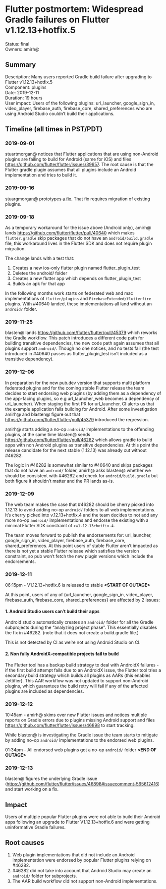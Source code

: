 # Flutter postmortem: Widespread Gradle failures on Flutter v1.12.13+hotfix.5

Status: final<br>
Owners: amirh@

## Summary

Description: Many users reported Gradle build failure after upgrading to Flutter v1.12.13+hotfix.5 <br>
Component: plugins<br>
Date: 2019-12-11<br>
Duration: 19 hours<br>
User impact: Users of the following plugins: url_launcher, google_sign_in, video_player, firebase_auth, firebase_core, shared_preferences who are using Android Studio couldn’t build their applications.

## Timeline (all times in PST/PDT)

### 2019-09-01
stuartmorgan@ notices that Flutter applications that are using non-Android plugins are failing to build for Android (same for iOS) and files https://github.com/flutter/flutter/issues/39657. The root cause is that the Flutter gradle plugin assumes that all plugins include an Android implementation and tries to build it.

### 2019-09-16
stuargmorgan@ prototypes [a fix](https://github.com/flutter/flutter/compare/main...stuartmorgan:wip-platform-plugin-files?expand=1). That fix requires migration of existing plugins.

### 2019-09-18
As a temporary workaround for the issue above (Android only), amirh@ lands https://github.com/flutter/flutter/pull/40640 which makes `flutter.gradle` skip packages that do not have an `android/build.gradle` file, this workaround lives in the Flutter SDK and does not require plugin migration.

The change lands with a test that:
 1. Creates a new ios-only flutter plugin named flutter_plugin_test
 1. Deletes the android/ folder
 1. Creates a new flutter app which depends on flutter_plugin_test
 1. Builds an apk for that app

In the following months work starts on federated web and mac implementations of `flutter/plugins` and `FirebaseExtended/flutterfire` plugins. With #40640 landed, these implementations all land without an `android/` folder.

### 2019-11-25
blasten@ lands https://github.com/flutter/flutter/pull/45379 which reworks the Gradle workflow.
This patch introduces a different code path for building transitive dependencies, the new code path again assumes that all plugins support `android/`. Though no one notices, and no tests fail (the test introduced in #40640 passes as flutter_plugin_test isn’t included as a transitive dependency).


### 2019-12-06
In preparation for the new pub.dev version that supports multi platform federated plugins and for the coming stable Flutter release the team decides to start endorsing web plugins (by adding them as a dependency of the app-facing plugins, so e.g url_launcher_web becomes a dependency of url_launcher). When staging the first PR for url_launcher, CI alerts us that the example application fails building for Android. After some investigation amirh@ and blasten@ figure out that https://github.com/flutter/flutter/pull/45379 introduced the regression.

amirh@ starts adding a no-op `android/` implementations to the offending plugins, at the same time blasten@ sends https://github.com/flutter/flutter/pull/46282 which allows gradle to build apps with non Android plugins as transitive dependencies. At this point the release candidate for the next stable (1.12.13) was already cut without #46282.

The logic in #46282 is somewhat similar to #40640 and skips packages that do not have an `android/` folder, amirh@ asks blasten@ whether we should be consistent with #46282 and check for `android/build.gradle` but both figure it shouldn’t matter and the PR lands as-is.


### 2019-12-09
The web team makes the case that #46282 should be cherry picked into 1.12.13  to avoid adding no-op `android/` folders to all web implementations. It’s cherry picked into v.12.13+hotfix.4 and the team decides to not add any more no-op `android/` implementations and endorse the existing with a minimal Flutter SDK constraint of `>=1.12.13+hotfix.4`.

The team moves forward to publish the endorsements for: url_launcher, google_sign_in, video_player, firebase_auth, firebase_core, shared_preferences. At this point users of stable Flutter aren’t impacted as there is not yet a stable Flutter release which satisfies the version constraint, so pub won’t fetch the new plugin versions which include the endorsements.

### 2019-12-11
06:15pm - V1.12.13+hotfix.6 is released to stable **&lt;START OF OUTAGE&gt;**

At this point, users of any of {url_launcher, google_sign_in, video_player, firebase_auth, firebase_core, shared_preferences} are affected by 2 issues:
#### 1. Android Studio users can’t build their apps
Android studio automatically creates an `android/` folder for all the Gradle subprojects during the “analyzing project phase”. This essentially disables the fix in #46282. (note that it does not create a build.gradle file.)

This is not detected by CI as we’re not using Android Studio on CI.

#### 2. Non fully AndroidX-compatible projects fail to build
The Flutter tool has a backup build strategy to deal with AndroidX failures - if the first build attempt fails due to an AndroidX issue, the Flutter tool tries a secondary build strategy which builds all plugins as AARs (this enables Jettifier). This AAR workflow was not updated to support non-Android plugins, which guarantees the build retry will fail if any of the affected plugins are included as dependencies.


### 2019-12-12
10:45am - amirh@ skims over new Flutter issues and notices multiple reports on Gradle errors due to plugins missing Android support and files https://github.com/flutter/flutter/issues/46898 to start tracking.

While blasten@ is investigating the Gradle issue the team starts to mitigate by adding no-op `android/` implementations to the endorsed web plugins.

01:34pm - All endorsed web plugins got a no-op `android/` folder **&lt;END OF OUTAGE&gt;**

### 2019-12-13
blasten@ figures the underlying Gradle issue (https://github.com/flutter/flutter/issues/46898#issuecomment-565612416) and start working on a fix.


## Impact

Users of multiple popular Flutter plugins were not able to build their Android apps following an upgrade to Flutter V1.12.13+hotfix.6 and were getting uninformative Gradle failures.


## Root causes

 1. Web plugin implementations that did not include an Android implementation were endorsed by popular Flutter plugins relying on #46282.
 1. #46282 did not take into account that Android Studio may create an `android/` folder for subprojects.
 1. The AAR build workflow did not support non-Android implementations.






